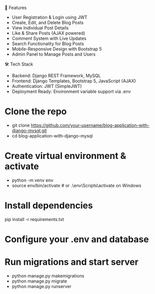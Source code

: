 🔧 Features

- User Registration & Login using JWT
- Create, Edit, and Delete Blog Posts
- View Individual Post Details
- Like & Share Posts (AJAX powered)
- Comment System with Live Updates
- Search Functionality for Blog Posts
- Mobile-Responsive Design with Bootstrap 5
- Admin Panel to Manage Posts and Users

🛠️ Tech Stack

- Backend: Django REST Framework, MySQL
- Frontend: Django Templates, Bootstrap 5, JavaScript (AJAX)
- Authentication: JWT (SimpleJWT)
- Deployment Ready: Environment variable support via .env

# Clone the repo
- git clone https://github.com/your-username/blog-application-with-django-mysql.git
- cd blog-application-with-django-mysql

# Create virtual environment & activate
- python -m venv env
- source env/bin/activate  # or .\env\Scripts\activate on Windows

# Install dependencies
pip install -r requirements.txt

# Configure your .env and database

# Run migrations and start server
- python manage.py makemigrations
- python manage.py migrate
- python manage.py runserver
